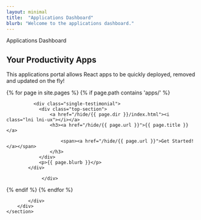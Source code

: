 ```yaml
---
layout: minimal
title:  "Applications Dashboard"
blurb: "Welcome to the applications dashboard."
---
```


<section id="testimonials" class="section testimonials style2">
        <div class="container">
            <div class="row">
                <div class="col-12">
                    <div class="section-title style2">
                        <span class="wow fadeInDown" data-wow-delay=".2s" style="visibility: visible; animation-delay: 0.2s; animation-name: fadeInDown;">Applications Dashboard</span>
                        <h2 class="wow fadeInUp" data-wow-delay=".4s" style="visibility: visible; animation-delay: 0.4s; animation-name: fadeInUp;">Your Productivity Apps </h2>
                        <p class="wow fadeInUp" data-wow-delay=".6s" style="visibility: visible; animation-delay: 0.6s; animation-name: fadeInUp;">This applications portal allows React apps to be quickly deployed, removed and updated on the fly!</p>
                    </div>
                </div>
            </div>
            <div class="row">
                
{% for page in site.pages %}
  {% if page.path contains 'apps/' %}
  <div class="col-lg-4 col-md-6 col-12">
  
			  <div class="single-testimonial">
				<div class="top-section">
					<a href="/hide/{{ page.dir }}/index.html"><i class="lni lni-ux"></i></a>
					<h3><a href="/hide/{{ page.url }}">{{ page.title }}</a>
						
						<span><a href="/hide/{{ page.url }}">Get Started!</a></span>
					</h3>
				</div>
				<p>{{ page.blurb }}</p>
			</div>

				 </div>
  {% endif %}
{% endfor %}
               
                
            </div>
        </div>
    </section>




